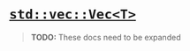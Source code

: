 # [`std::vec::Vec<T>`](https://github.com/justanothercell/kommando/tree/dev/kdolib/std/vec.kdo)

>**TODO:** These docs need to be expanded
